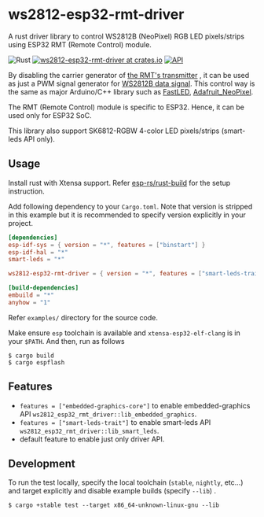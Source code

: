 # ws2812-esp32-rmt-driver

A rust driver library to control WS2812B (NeoPixel) RGB LED pixels/strips using ESP32 RMT (Remote Control) module.

![Rust](https://github.com/cat-in-136/ws2812-esp32-rmt-driver/workflows/Rust/badge.svg)
[![ws2812-esp32-rmt-driver at crates.io](https://img.shields.io/crates/v/ws2812-esp32-rmt-driver.svg)](https://crates.io/crates/ws2812-esp32-rmt-driver)
[![API](https://docs.rs/ws2812-esp32-rmt-driver/badge.svg)](https://docs.rs/ws2812-esp32-rmt-driver)

By disabling the carrier generator of [the RMT's transmitter][rmt]
, it can be used as just a PWM signal generator for [WS2812B data signal][ws2812b-datasheet]. This control way is the
same as major Arduino/C++ library such as [FastLED](https://github.com/FastLED/FastLED),
[Adafruit_NeoPixel](https://github.com/adafruit/Adafruit_NeoPixel).

The RMT (Remote Control) module is specific to ESP32. Hence, it can be used only for ESP32 SoC.

This library also support SK6812-RGBW 4-color LED pixels/strips (smart-leds API only).

[rmt]: https://docs.espressif.com/projects/esp-idf/en/latest/esp32/api-reference/peripherals/rmt.html

[ws2812b-datasheet]: https://cdn-shop.adafruit.com/datasheets/WS2812B.pdf

## Usage

Install rust with Xtensa support. Refer [esp-rs/rust-build](https://github.com/esp-rs/rust-build) for the setup
instruction.

Add following dependency to your `Cargo.toml`. Note that version is stripped in this example but it is recommended to
specify version explicitly in your project.

```toml
[dependencies]
esp-idf-sys = { version = "*", features = ["binstart"] }
esp-idf-hal = "*"
smart-leds = "*"

ws2812-esp32-rmt-driver = { version = "*", features = ["smart-leds-trait"] }

[build-dependencies]
embuild = "*"
anyhow = "1"
```

Refer `examples/` directory for the source code.

Make ensure `esp` toolchain is available and `xtensa-esp32-elf-clang` is in your `$PATH`. And then, run as follows

```console
$ cargo build
$ cargo espflash
```

## Features

* `features = ["embedded-graphics-core"]` to enable embedded-graphics
  API `ws2812_esp32_rmt_driver::lib_embedded_graphics`.
* `features = ["smart-leds-trait"]` to enable smart-leds API `ws2812_esp32_rmt_driver::lib_smart_leds`.
* default feature to enable just only driver API.

## Development

To run the test locally, specify the local toolchain (`stable`, `nightly`, etc...) and target explicitly and disable
example builds (specify `--lib`)
.

```console
$ cargo +stable test --target x86_64-unknown-linux-gnu --lib
```

